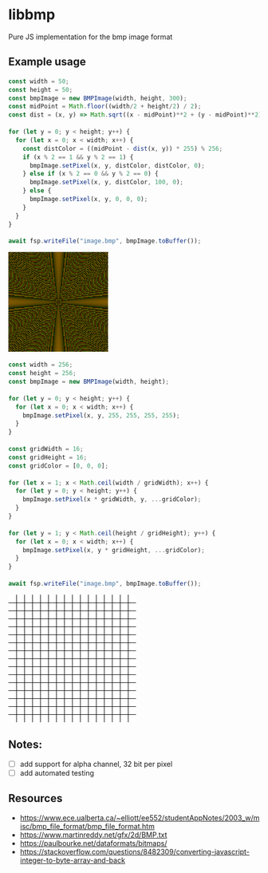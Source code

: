# libbmp
Pure JS implementation for the bmp image format

## Example usage
```js
const width = 50;
const height = 50;
const bmpImage = new BMPImage(width, height, 300);
const midPoint = Math.floor((width/2 + height/2) / 2);
const dist = (x, y) => Math.sqrt((x - midPoint)**2 + (y - midPoint)**2);

for (let y = 0; y < height; y++) {
  for (let x = 0; x < width; x++) {
    const distColor = ((midPoint - dist(x, y)) * 255) % 256;
    if (x % 2 == 1 && y % 2 == 1) {
      bmpImage.setPixel(x, y, distColor, distColor, 0);
    } else if (x % 2 == 0 && y % 2 == 0) {
      bmpImage.setPixel(x, y, distColor, 100, 0);
    } else {
      bmpImage.setPixel(x, y, 0, 0, 0);
    }
  }
}

await fsp.writeFile("image.bmp", bmpImage.toBuffer());
```

![colormap.bmp](examples/colormap.bmp)

```js
const width = 256;
const height = 256;
const bmpImage = new BMPImage(width, height);

for (let y = 0; y < height; y++) {
  for (let x = 0; x < width; x++) {
    bmpImage.setPixel(x, y, 255, 255, 255, 255);
  }
}

const gridWidth = 16;
const gridHeight = 16;
const gridColor = [0, 0, 0];

for (let x = 1; x < Math.ceil(width / gridWidth); x++) {
  for (let y = 0; y < height; y++) {
    bmpImage.setPixel(x * gridWidth, y, ...gridColor);
  }
}

for (let y = 1; y < Math.ceil(height / gridHeight); y++) {
  for (let x = 0; x < width; x++) {
    bmpImage.setPixel(x, y * gridHeight, ...gridColor);
  }
}

await fsp.writeFile("image.bmp", bmpImage.toBuffer());
```

![colormap.bmp](examples/grid.bmp)


## Notes:
- [ ] add support for alpha channel, 32 bit per pixel
- [ ] add automated testing

## Resources
- https://www.ece.ualberta.ca/~elliott/ee552/studentAppNotes/2003_w/misc/bmp_file_format/bmp_file_format.htm
- https://www.martinreddy.net/gfx/2d/BMP.txt
- https://paulbourke.net/dataformats/bitmaps/
- https://stackoverflow.com/questions/8482309/converting-javascript-integer-to-byte-array-and-back
